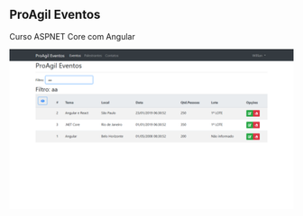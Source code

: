 ## ProAgil Eventos

Curso ASPNET Core com Angular

![alt text](https://github.com/WillianMz/ProAgil/blob/master/img/eventos2.png)
